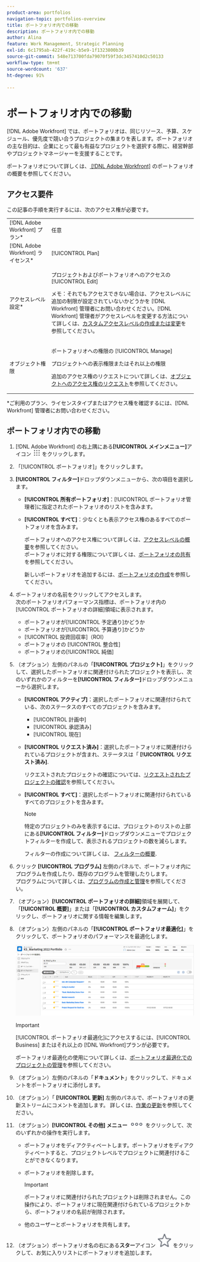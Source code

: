 ```yaml
---
product-area: portfolios
navigation-topic: portfolios-overview
title: ポートフォリオ内での移動
description: ポートフォリオ内での移動
author: Alina
feature: Work Management, Strategic Planning
exl-id: 6c1795ab-422f-419c-b5e9-1f1323800b39
source-git-commit: 548e713700fda79070f59f3dc3457410d2c50133
workflow-type: tm+mt
source-wordcount: '637'
ht-degree: 91%

---
```


# ポートフォリオ内での移動

<!--
<p data-mc-conditions="QuicksilverOrClassic.Draft mode">(NOTE: This article will need to be further revised and maybe merged into Understanding Portfolios?! (other?!).)</p>
-->

[!DNL Adobe Workfront] では、ポートフォリオは、同じリソース、予算、スケジュール、優先度で競い合うプロジェクトの集まりを表します。ポートフォリオの主な目的は、企業にとって最も有益なプロジェクトを選択する際に、経営幹部やプロジェクトマネージャーを支援することです。

ポートフォリオについて詳しくは、[ [!DNL Adobe Workfront]](../../../manage-work/portfolios/portfolios-overview/portfolio-overview.md) のポートフォリオの概要を参照してください。

## アクセス要件

この記事の手順を実行するには、次のアクセス権が必要です。

<table style="table-layout:auto"> 
 <col> 
 <col> 
 <tbody> 
  <tr> 
   <td role="rowheader">[!DNL Adobe Workfront] プラン*</td> 
   <td> <p>任意 </p> </td> 
  </tr> 
  <tr> 
   <td role="rowheader">[!DNL Adobe Workfront] ライセンス*</td> 
   <td> <p>[!UICONTROL Plan] </p> </td> 
  </tr> 
  <tr> 
   <td role="rowheader">アクセスレベル設定*</td> 
   <td> <p>プロジェクトおよびポートフォリオへのアクセスの [!UICONTROL Edit]</p> <p>メモ：それでもアクセスできない場合は、アクセスレベルに追加の制限が設定されていないかどうかを [!DNL Workfront] 管理者にお問い合わせください。[!DNL Workfront] 管理者がアクセスレベルを変更する方法について詳しくは、<a href="../../../administration-and-setup/add-users/configure-and-grant-access/create-modify-access-levels.md" class="MCXref xref">カスタムアクセスレベルの作成または変更</a>を参照してください。</p> </td> 
  </tr> 
  <tr> 
   <td role="rowheader">オブジェクト権限</td> 
   <td> <p>ポートフォリオへの権限の [!UICONTROL Manage]</p> <p>プロジェクトへの表示権限またはそれ以上の権限</p> <p>追加のアクセス権のリクエストについて詳しくは、<a href="../../../workfront-basics/grant-and-request-access-to-objects/request-access.md" class="MCXref xref">オブジェクトへのアクセス権のリクエスト</a>を参照してください。</p> </td> 
  </tr> 
 </tbody> 
</table>

&#42;ご利用のプラン、ライセンスタイプまたはアクセス権を確認するには、[!DNL Workfront] 管理者にお問い合わせください。

## ポートフォリオ内での移動

1. [!DNL Adobe Workfront] の右上隅にある&#x200B;**[!UICONTROL メインメニュー]**&#x200B;アイコン ![](assets/main-menu-icon.png) をクリックします。

1. 「[!UICONTROL ポートフォリオ]」をクリックします。
1. **[!UICONTROL フィルター]**&#x200B;ドロップダウンメニューから、次の項目を選択します。

   * **[!UICONTROL 所有ポートフォリオ]**：[!UICONTROL ポートフォリオ管理者]に指定されたポートフォリオのリストを含みます。
   * **[!UICONTROL すべて]**：少なくとも表示アクセス権のあるすべてのポートフォリオを含みます。

     ポートフォリオへのアクセス権について詳しくは、[アクセスレベルの概要](../../../administration-and-setup/add-users/access-levels-and-object-permissions/access-levels-overview.md)を参照してください。\
      ポートフォリオに対する権限について詳しくは、[ポートフォリオの共有](../../../workfront-basics/grant-and-request-access-to-objects/share-a-portfolio..md)を参照してください。

     新しいポートフォリオを追加するには、[ポートフォリオの作成](../../../manage-work/portfolios/create-and-manage-portfolios/create-portfolios.md)を参照してください。

1. ポートフォリオの名前をクリックしてアクセスします。\
   次のポートフォリオパフォーマンス指標は、ポートフォリオ内の[!UICONTROL ポートフォリオの詳細]領域に表示されます。

   * ポートフォリオが[!UICONTROL 予定通り]かどうか
   * ポートフォリオが[!UICONTROL 予算通り]かどうか
   * [!UICONTROL 投資回収率]（ROI）
   * ポートフォリオの [!UICONTROL  整合性]
   * ポートフォリオの[!UICONTROL 純価]

1. （オプション）左側のパネルの「**[!UICONTROL プロジェクト]**」をクリックして、選択したポートフォリオに関連付けられたプロジェクトを表示し、次のいずれかのフィルターを&#x200B;**[!UICONTROL フィルター]**&#x200B;ドロップダウンメニューから選択します。

   * **[!UICONTROL アクティブ]**：選択したポートフォリオに関連付けられている、次のステータスのすべてのプロジェクトを含みます。

      * [!UICONTROL 計画中]
      * [!UICONTROL 承認済み]
      * [!UICONTROL 現在]
   * **[!UICONTROL リクエスト済み]**：選択したポートフォリオに関連付けられているプロジェクトが含まれ、ステータスは「 **[!UICONTROL リクエスト済み]**.

     リクエストされたプロジェクトの確認については、[リクエストされたプロジェクトの確認](../../../manage-work/portfolios/create-and-manage-portfolios/review-requested-projects.md)を参照してください。

   * **[!UICONTROL すべて]**：選択したポートフォリオに関連付けられているすべてのプロジェクトを含みます。

     >[!NOTE]
     >
     >特定のプロジェクトのみを表示するには、プロジェクトのリストの上部にある&#x200B;**[!UICONTROL フィルター]**&#x200B;ドロップダウンメニューでプロジェクトフィルターを作成して、表示されるプロジェクトの数を減らします。

     フィルターの作成について詳しくは、 [フィルターの概要](../../../reports-and-dashboards/reports/reporting-elements/filters-overview.md).


1. クリック **[!UICONTROL プログラム]** 左側のパネルで、ポートフォリオ内にプログラムを作成したり、既存のプログラムを管理したりします。\
   プログラムについて詳しくは、[プログラムの作成と管理](../../../manage-work/portfolios/create-and-manage-programs/create-and-manage-programs.md)を参照してください。

1. （オプション）**[!UICONTROL ポートフォリオの詳細]**&#x200B;領域を展開して、「**[!UICONTROL 概要]**」または「**[!UICONTROL カスタムフォーム]**」をクリックし、ポートフォリオに関する情報を編集します。

1. （オプション）左側のパネルの「**[!UICONTROL ポートフォリオ最適化]**」をクリックして、ポートフォリオのパフォーマンスを最適化します。

   ![](assets/portfolio-optimizer-with-projects-nwe-350x89.png)

   >[!IMPORTANT]
   >
   >[!UICONTROL ポートフォリオ最適化]にアクセスするには、[!UICONTROL Business] またはそれ以上の [!DNL Workfront]プランが必要です。

   ポートフォリオ最適化の使用について詳しくは、[ポートフォリオ最適化でのプロジェクトの管理](../../../manage-work/portfolios/portfolio-optimizer/manage-projects-in-portfolio-optimizer.md)を参照してください。

1. （オプション）左側のパネルの「**ドキュメント**」をクリックして、ドキュメントをポートフォリオに添付します。
1. （オプション）「 **[!UICONTROL 更新]** 左側のパネルで、ポートフォリオの更新ストリームにコメントを追加します。 詳しくは、[作業の更新](../../../workfront-basics/updating-work-items-and-viewing-updates/update-work.md)を参照してください。
1. （オプション）**[!UICONTROL その他] メニュー** ![](assets/qs-more-icon-on-an-object.png) をクリックして、次のいずれかの操作を実行します。

   * ポートフォリオをディアクティベートします。ポートフォリオをディアクティベートすると、プロジェクトレベルでプロジェクトに関連付けることができなくなります。
   * ポートフォリオを削除します。

     >[!IMPORTANT]
     >
     >ポートフォリオに関連付けられたプロジェクトは削除されません。この操作により、ポートフォリオに現在関連付けられているプロジェクトから、ポートフォリオの名前が削除されます。

   * 他のユーザーとポートフォリオを共有します。

1. （オプション）ポートフォリオ名の右にある&#x200B;**スター**&#x200B;アイコン ![](assets/qs-star-icon-favorites-39x38.png) をクリックして、お気に入りリストにポートフォリオを追加します。
